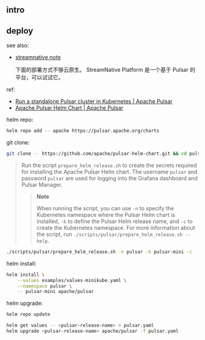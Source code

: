 
[streamnative-site]: https://streamnative.io

[repo]: https://github.com/apache/pulsar.git
[site]: https://pulsar.apache.org

[streamnative-client-rs-repo]: https://github.com/streamnative/pulsar-rs.git
[streamnative-client-spark-repo]: https://github.com/streamnative/pulsar-spark.git

## intro

## deploy

see also: 

- [streamnative note](../streamnative-note#deploy)
  
  下面的部署方式不够云原生。 StreamNative Platform 是一个基于 Pulsar 的平台，可以试试它。
  


[docs-helm-start-2.10]: https://pulsar.apache.org/docs/2.10.x/getting-started-helm
[docs-helm-start-next]: https://pulsar.apache.org/docs/next/getting-started-helm

[docs-helm-overview-2.10]: https://pulsar.apache.org/docs/2.10.x/helm-overview
[docs-helm-overview-next]: https://pulsar.apache.org/docs/next/helm-overview

[docs-kube-2.10]: https://pulsar.apache.org/docs/2.10.x/deploy-kubernetes
[docs-kube-next]: https://pulsar.apache.org/docs/next/deploy-kubernetes

[docs-dcos-next]: https://pulsar.apache.org/docs/next/deploy-dcos

ref:

- [Run a standalone Pulsar cluster in Kubernetes | Apache Pulsar][docs-helm-start-2.10]
- [Apache Pulsar Helm Chart | Apache Pulsar][docs-helm-overview-2.10]

helm repo: 

~~~ sh
helm repo add -- apache https://pulsar.apache.org/charts
~~~

git clone:

~~~ sh
git clone -- https://github.com/apache/pulsar-helm-chart.git && cd pulsar-helm-chart
~~~

> Run the script `prepare_helm_release.sh` to create the secrets required for installing the Apache Pulsar Helm chart. The username `pulsar` and password `pulsar` are used for logging into the Grafana dashboard and Pulsar Manager.
> 
> > 
> > **Note**
> > 
> > When running the script, you can use `-n` to specify the Kubernetes namespace where the Pulsar Helm chart is installed, `-k` to define the Pulsar Helm release name, and `-c` to create the Kubernetes namespace. For more information about the script, run `./scripts/pulsar/prepare_helm_release.sh --help`.
> > 
> 

~~~ sh
./scripts/pulsar/prepare_helm_release.sh -n pulsar -k pulsar-mini -c
~~~

helm install: 

~~~ sh
helm install \
    --values examples/values-minikube.yaml \
    --namespace pulsar \
    -- pulsar-mini apache/pulsar
~~~

helm upgrade: 

~~~ sh
helm repo update

helm get values -- <pulsar-release-name> > pulsar.yaml
helm upgrade <pulsar-release-name> apache/pulsar -f pulsar.yaml
~~~
